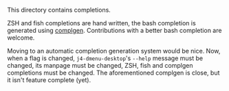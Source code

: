 This directory contains completions.

ZSH and fish completions are hand written, the bash completion is generated
using [complgen](https://github.com/adaszko/complgen). Contributions with a
better bash completion are welcome.

Moving to an automatic completion generation system would be nice. Now, when a
flag is changed, `j4-dmenu-desktop`'s `--help` message must be changed, its
manpage must be changed, ZSH, fish and complgen completions must be changed. The
aforementioned complgen is close, but it isn't feature complete (yet).
